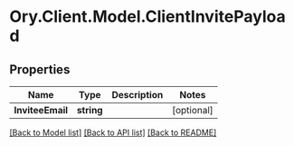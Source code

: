 # Ory.Client.Model.ClientInvitePayload

## Properties

Name | Type | Description | Notes
------------ | ------------- | ------------- | -------------
**InviteeEmail** | **string** |  | [optional] 

[[Back to Model list]](../README.md#documentation-for-models) [[Back to API list]](../README.md#documentation-for-api-endpoints) [[Back to README]](../README.md)

